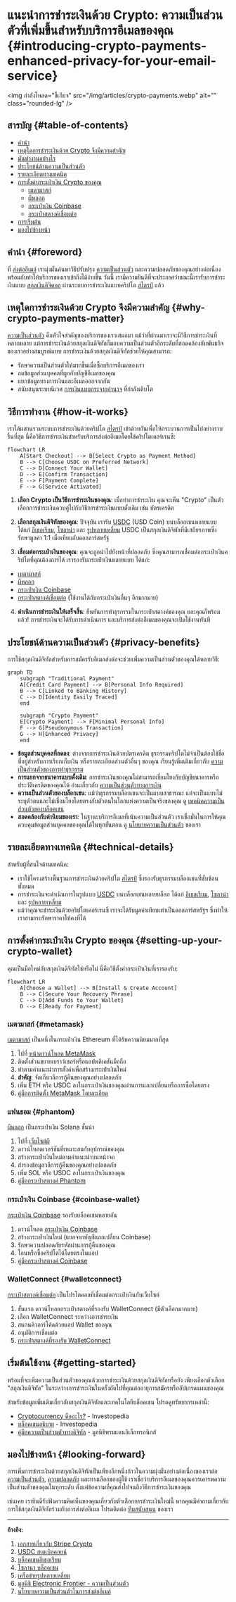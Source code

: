 # แนะนำการชำระเงินด้วย Crypto: ความเป็นส่วนตัวที่เพิ่มขึ้นสำหรับบริการอีเมลของคุณ {#introducing-crypto-payments-enhanced-privacy-for-your-email-service}

<img กำลังโหลด="ขี้เกียจ" src="/img/articles/crypto-payments.webp" alt="" class="rounded-lg" />

## สารบัญ {#table-of-contents}

* [คำนำ](#foreword)
* [เหตุใดการชำระเงินด้วย Crypto จึงมีความสำคัญ](#why-crypto-payments-matter)
* [มันทำงานอย่างไร](#how-it-works)
* [ประโยชน์ด้านความเป็นส่วนตัว](#privacy-benefits)
* [รายละเอียดทางเทคนิค](#technical-details)
* [การตั้งค่ากระเป๋าเงิน Crypto ของคุณ](#setting-up-your-crypto-wallet)
  * [เมตามาสก์](#metamask)
  * [ผีหลอก](#phantom)
  * [กระเป๋าเงิน Coinbase](#coinbase-wallet)
  * [กระเป๋าสตางค์เชื่อมต่อ](#walletconnect)
* [การเริ่มต้น](#getting-started)
* [มองไปข้างหน้า](#looking-forward)

## คำนำ {#foreword}

ที่ [ส่งต่ออีเมล์](https://forwardemail.net) เรามุ่งมั่นค้นหาวิธีปรับปรุง [ความเป็นส่วนตัว](https://en.wikipedia.org/wiki/Privacy) และความปลอดภัยของคุณอย่างต่อเนื่อง พร้อมกับทำให้บริการของเราเข้าถึงได้ง่ายขึ้น วันนี้ เรามีความยินดีที่จะประกาศว่าขณะนี้เรารับการชำระเงินแบบ [สกุลเงินดิจิตอล](https://en.wikipedia.org/wiki/Cryptocurrency) ผ่านระบบการชำระเงินแบบคริปโต [สไตรป์](https://stripe.com) แล้ว

## เหตุใดการชำระเงินด้วย Crypto จึงมีความสำคัญ {#why-crypto-payments-matter}

[ความเป็นส่วนตัว](https://en.wikipedia.org/wiki/Internet_privacy) คือหัวใจสำคัญของบริการของเราเสมอมา แม้ว่าที่ผ่านมาเราจะมีวิธีการชำระเงินที่หลากหลาย แต่การชำระเงินด้วยสกุลเงินดิจิทัลก็มอบความเป็นส่วนตัวอีกระดับที่สอดคล้องกับพันธกิจของเราอย่างสมบูรณ์แบบ การชำระเงินด้วยสกุลเงินดิจิทัลช่วยให้คุณสามารถ:

* รักษาความเป็นส่วนตัวให้มากขึ้นเมื่อซื้อบริการอีเมลของเรา
* ลดข้อมูลส่วนบุคคลที่ผูกกับบัญชีอีเมลของคุณ
* แยกข้อมูลทางการเงินและอีเมลออกจากกัน
* สนับสนุนระบบนิเวศ [การเงินแบบกระจายอำนาจ](https://en.wikipedia.org/wiki/Decentralized_finance) ที่กำลังเติบโต

## วิธีการทำงาน {#how-it-works}

เราได้ผสานรวมระบบการชำระเงินด้วยคริปโต [สไตรป์](https://docs.stripe.com/crypto) เข้าด้วยกันเพื่อให้กระบวนการเป็นไปอย่างราบรื่นที่สุด นี่คือวิธีการชำระเงินสำหรับบริการส่งต่ออีเมลโดยใช้คริปโตเคอร์เรนซี:

```mermaid
flowchart LR
    A[Start Checkout] --> B[Select Crypto as Payment Method]
    B --> C[Choose USDC on Preferred Network]
    C --> D[Connect Your Wallet]
    D --> E[Confirm Transaction]
    E --> F[Payment Complete]
    F --> G[Service Activated]
```

1. **เลือก Crypto เป็นวิธีการชำระเงินของคุณ**: เมื่อทำการชำระเงิน คุณจะเห็น "Crypto" เป็นตัวเลือกการชำระเงินควบคู่ไปกับวิธีการชำระเงินแบบดั้งเดิม เช่น บัตรเครดิต

2. **เลือกสกุลเงินดิจิทัลของคุณ**: ปัจจุบัน เรารับ [USDC](https://en.wikipedia.org/wiki/USD_Coin) (USD Coin) บนบล็อกเชนหลายแบบ ได้แก่ [อีเธอเรียม](https://ethereum.org), [โซลาน่า](https://solana.com) และ [รูปหลายเหลี่ยม](https://polygon.technology) USDC เป็นสกุลเงินดิจิทัลที่มีเสถียรภาพซึ่งรักษามูลค่า 1:1 เมื่อเทียบกับดอลลาร์สหรัฐ

3. **เชื่อมต่อกระเป๋าเงินของคุณ**: คุณจะถูกนำไปยังหน้าที่ปลอดภัย ซึ่งคุณสามารถเชื่อมต่อกระเป๋าเงินคริปโตที่คุณต้องการได้ เรารองรับกระเป๋าเงินหลายแบบ ได้แก่:
* [เมตามาสก์](https://metamask.io)
* [ผีหลอก](https://phantom.app)
* [กระเป๋าเงิน Coinbase](https://www.coinbase.com/wallet)
* [กระเป๋าสตางค์เชื่อมต่อ](https://walletconnect.com) (ใช้งานได้กับกระเป๋าเงินอื่นๆ อีกมากมาย)

4. **ดำเนินการชำระเงินให้เสร็จสิ้น**: ยืนยันการทำธุรกรรมในกระเป๋าสตางค์ของคุณ และคุณก็พร้อมแล้ว! การชำระเงินจะได้รับการดำเนินการ และบริการส่งต่ออีเมลของคุณจะเปิดใช้งานทันที

## ประโยชน์ด้านความเป็นส่วนตัว {#privacy-benefits}

การใช้สกุลเงินดิจิทัลสำหรับการสมัครรับอีเมลส่งต่อจะช่วยเพิ่มความเป็นส่วนตัวของคุณได้หลายวิธี:

```mermaid
graph TD
    subgraph "Traditional Payment"
    A[Credit Card Payment] --> B[Personal Info Required]
    B --> C[Linked to Banking History]
    C --> D[Identity Easily Traced]
    end

    subgraph "Crypto Payment"
    E[Crypto Payment] --> F[Minimal Personal Info]
    F --> G[Pseudonymous Transaction]
    G --> H[Enhanced Privacy]
    end
```

* **ข้อมูลส่วนบุคคลที่ลดลง**: ต่างจากการชำระเงินด้วยบัตรเครดิต ธุรกรรมคริปโตไม่จำเป็นต้องใช้ชื่อ ที่อยู่สำหรับการเรียกเก็บเงิน หรือรายละเอียดส่วนตัวอื่นๆ ของคุณ เรียนรู้เพิ่มเติมเกี่ยวกับ [ความเป็นส่วนตัวของการทำธุรกรรม](https://en.wikipedia.org/wiki/Privacy_coin)
* **การแยกจากธนาคารแบบดั้งเดิม**: การชำระเงินของคุณไม่สามารถเชื่อมโยงกับบัญชีธนาคารหรือประวัติเครดิตของคุณได้ อ่านเกี่ยวกับ [ความเป็นส่วนตัวทางการเงิน](https://en.wikipedia.org/wiki/Financial_privacy)
* **ความเป็นส่วนตัวของบล็อกเชน**: แม้ว่าธุรกรรมบล็อกเชนจะเป็นแบบสาธารณะ แต่จะเป็นแบบไม่ระบุตัวตนและไม่เชื่อมโยงโดยตรงกับตัวตนในโลกแห่งความเป็นจริงของคุณ ดู [เทคนิคความเป็นส่วนตัวของบล็อคเชน](https://en.wikipedia.org/wiki/Privacy_and_blockchain)
* **สอดคล้องกับค่านิยมของเรา**: ในฐานะบริการอีเมลที่เน้นความเป็นส่วนตัว เราเชื่อมั่นในการให้คุณควบคุมข้อมูลส่วนบุคคลของคุณได้ในทุกขั้นตอน ดู [นโยบายความเป็นส่วนตัว](/privacy) ของเรา

## รายละเอียดทางเทคนิค {#technical-details}

สำหรับผู้ที่สนใจด้านเทคนิค:

* เราใช้โครงสร้างพื้นฐานการชำระเงินด้วยคริปโต [สไตรป์](https://docs.stripe.com/crypto/stablecoin-payments) ซึ่งรองรับธุรกรรมบล็อกเชนที่ซับซ้อนทั้งหมด
* การชำระเงินจะดำเนินการในรูปแบบ [USDC](https://www.circle.com/en/usdc) บนบล็อกเชนหลายบล็อก ได้แก่ [อีเธอเรียม](https://ethereum.org), [โซลาน่า](https://solana.com) และ [รูปหลายเหลี่ยม](https://polygon.technology)
* แม้ว่าคุณจะชำระเงินด้วยคริปโตเคอร์เรนซี เราจะได้รับมูลค่าเทียบเท่าเป็นดอลลาร์สหรัฐฯ ซึ่งทำให้เราสามารถรักษาราคาให้คงที่ได้

## การตั้งค่ากระเป๋าเงิน Crypto ของคุณ {#setting-up-your-crypto-wallet}

คุณเป็นมือใหม่กับสกุลเงินดิจิทัลใช่หรือไม่ นี่คือวิธีตั้งค่ากระเป๋าเงินที่เรารองรับ:

```mermaid
flowchart LR
    A[Choose a Wallet] --> B[Install & Create Account]
    B --> C[Secure Your Recovery Phrase]
    C --> D[Add Funds to Your Wallet]
    D --> E[Ready for Payment]
```

### เมตามาสก์ {#metamask}

[เมตามาสก์](https://metamask.io) เป็นหนึ่งในกระเป๋าเงิน Ethereum ที่ได้รับความนิยมมากที่สุด

1. ไปที่ [หน้าดาวน์โหลด MetaMask](https://metamask.io/download/)
2. ติดตั้งส่วนขยายเบราว์เซอร์หรือแอปพลิเคชันมือถือ
3. ทำตามคำแนะนำการตั้งค่าเพื่อสร้างกระเป๋าเงินใหม่
4. **สำคัญ**: จัดเก็บวลีการกู้คืนของคุณอย่างปลอดภัย
5. เพิ่ม ETH หรือ USDC ลงในกระเป๋าเงินของคุณผ่านการแลกเปลี่ยนหรือการซื้อโดยตรง
6. [คู่มือการติดตั้ง MetaMask โดยละเอียด](https://metamask.io/faqs/)

### แฟนธอม {#phantom}

[ผีหลอก](https://phantom.app) เป็นกระเป๋าเงิน Solana ชั้นนำ

1. ไปที่ [เว็บไซต์ผี](https://phantom.app/)
2. ดาวน์โหลดเวอร์ชันที่เหมาะสมกับอุปกรณ์ของคุณ
3. สร้างกระเป๋าเงินใหม่ตามคำแนะนำบนหน้าจอ
4. สำรองข้อมูลวลีการกู้คืนของคุณอย่างปลอดภัย
5. เพิ่ม SOL หรือ USDC ลงในกระเป๋าเงินของคุณ
6. [คู่มือกระเป๋าสตางค์ Phantom](https://help.phantom.app/hc/en-us/articles/4406388623251-How-to-create-a-new-wallet)

### กระเป๋าเงิน Coinbase {#coinbase-wallet}

[กระเป๋าเงิน Coinbase](https://www.coinbase.com/wallet) รองรับบล็อคเชนหลายอัน

1. ดาวน์โหลด [กระเป๋าเงิน Coinbase](https://www.coinbase.com/wallet/downloads)
2. สร้างกระเป๋าเงินใหม่ (แยกจากบัญชีแลกเปลี่ยน Coinbase)
3. รักษาความปลอดภัยรหัสผ่านการกู้คืนของคุณ
4. โอนหรือซื้อคริปโตได้โดยตรงในแอป
5. [คู่มือกระเป๋าสตางค์ Coinbase](https://www.coinbase.com/learn/tips-and-tutorials/how-to-set-up-a-crypto-wallet)

### WalletConnect {#walletconnect}

[กระเป๋าสตางค์เชื่อมต่อ](https://walletconnect.com) เป็นโปรโตคอลที่เชื่อมต่อกระเป๋าเงินกับเว็บไซต์

1. ขั้นแรก ดาวน์โหลดกระเป๋าสตางค์ที่รองรับ WalletConnect (มีตัวเลือกมากมาย)
2. เลือก WalletConnect ระหว่างการชำระเงิน
3. สแกนคิวอาร์โค้ดด้วยแอป Wallet ของคุณ
4. อนุมัติการเชื่อมต่อ
5. [กระเป๋าสตางค์ที่รองรับ WalletConnect](https://walletconnect.com/registry/wallets)

## เริ่มต้นใช้งาน {#getting-started}

พร้อมที่จะเพิ่มความเป็นส่วนตัวของคุณด้วยการชำระเงินด้วยสกุลเงินดิจิทัลหรือยัง เพียงเลือกตัวเลือก "สกุลเงินดิจิทัล" ในระหว่างการชำระเงินในครั้งถัดไปที่คุณต่ออายุการสมัครหรืออัปเกรดแผนของคุณ

สำหรับข้อมูลเพิ่มเติมเกี่ยวกับสกุลเงินดิจิทัลและเทคโนโลยีบล็อคเชน โปรดดูทรัพยากรเหล่านี้:

* [Cryptocurrency คืออะไร?](https://www.investopedia.com/terms/c/cryptocurrency.asp) - Investopedia
* [บล็อคเชนอธิบาย](https://www.investopedia.com/terms/b/blockchain.asp) - Investopedia
* [คู่มือความเป็นส่วนตัวทางดิจิทัล](https://www.eff.org/issues/privacy) - มูลนิธิพรมแดนอิเล็กทรอนิกส์

## มองไปข้างหน้า {#looking-forward}

การเพิ่มการชำระเงินด้วยสกุลเงินดิจิทัลเป็นเพียงอีกหนึ่งก้าวในความมุ่งมั่นอย่างต่อเนื่องของเราต่อ [ความเป็นส่วนตัว](https://en.wikipedia.org/wiki/Privacy), [ความปลอดภัย](https://en.wikipedia.org/wiki/Computer_security) และทางเลือกของผู้ใช้ เราเชื่อว่าบริการอีเมลของคุณควรเคารพความเป็นส่วนตัวของคุณในทุกระดับ ตั้งแต่ข้อความที่คุณส่งไปจนถึงวิธีการชำระเงินของคุณ

เช่นเคย เรายินดีรับฟังความคิดเห็นของคุณเกี่ยวกับตัวเลือกการชำระเงินใหม่นี้ หากคุณมีคำถามเกี่ยวกับการใช้สกุลเงินดิจิทัลร่วมกับการส่งต่ออีเมล โปรดติดต่อ [ทีมสนับสนุน](/help) ของเรา

---

**อ้างอิง:**

1. [เอกสารเกี่ยวกับ Stripe Crypto](https://docs.stripe.com/crypto)
2. [USDC สเตเบิลคอยน์](https://www.circle.com/en/usdc)
3. [บล็อคเชนอีเธอเรียม](https://ethereum.org)
4. [โซลานา บล็อคเชน](https://solana.com)
5. [เครือข่ายรูปหลายเหลี่ยม](https://polygon.technology)
6. [มูลนิธิ Electronic Frontier - ความเป็นส่วนตัว](https://www.eff.org/issues/privacy)
7. [นโยบายความเป็นส่วนตัวในการส่งต่ออีเมล์](/privacy)